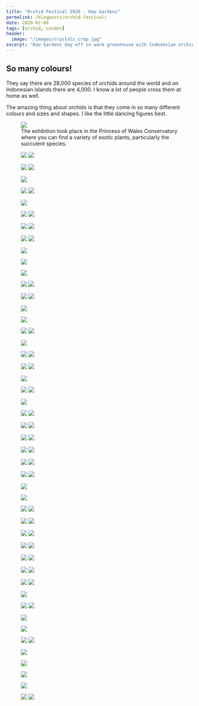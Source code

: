 ```yaml
---
title: "Orchid Festival 2020 - Kew Gardens"
permalink: /blogposts/orchid-festival/
date: 2020-02-08
tags: [orchid, London]
header:
  image: "/images/crystals_crop.jpg"
excerpt: "Kew Gardens day-off in warm greenhouse with Indonesian orchids"
---
```


## So many colours!

They say there are 28,000 species of orchids around the world and on Indonesian islands there are 4,000. I know a lot of people cross them at home as well.

The amazing thing about orchids is that they come in so many different colours and sizes and shapes. I like the little dancing figures best.

<figure>
    <img src="/images/orchid_festival_2020/IMG_20200208_141711.jpg">
    <figcaption>The exhibition took place in the Princess of Wales Conservatory where you can find a variety of exotic plants, particularly the succulent species.</figcaption>
</figure>

<figure class="half">
    <a href="/images/orchid_festival_2020/IMG_20200208_141803.jpg"><img src="/images/orchid_festival_2020/IMG_20200208_141803.jpg"></a>
    <a href="/images/orchid_festival_2020/IMG_20200208_141911.jpg"><img src="/images/orchid_festival_2020/IMG_20200208_141911.jpg"></a>
</figure>

<figure class="half">
    <a href="/images/orchid_festival_2020/IMG_20200208_141951.jpg"><img src="/images/orchid_festival_2020/IMG_20200208_141951.jpg"></a>
    <a href="/images/orchid_festival_2020/IMG_20200208_142235.jpg"><img src="/images/orchid_festival_2020/IMG_20200208_142235.jpg"></a>
</figure>

<figure>
    <img src="/images/orchid_festival_2020/IMG_20200208_142217.jpg">
</figure>

<figure class="half">
    <a href="/images/orchid_festival_2020/IMG_20200208_142313.jpg"><img src="/images/orchid_festival_2020/IMG_20200208_142313.jpg"></a>
    <a href="/images/orchid_festival_2020/IMG_20200208_142337.jpg"><img src="/images/orchid_festival_2020/IMG_20200208_142337.jpg"></a>
</figure>

<figure>
    <img src="/images/orchid_festival_2020/IMG_20200208_142622.jpg">
</figure>

<figure class="half">
    <a href="/images/orchid_festival_2020/IMG_20200208_142402.jpg"><img src="/images/orchid_festival_2020/IMG_20200208_142402.jpg"></a>
    <a href="/images/orchid_festival_2020/IMG_20200208_142701.jpg"><img src="/images/orchid_festival_2020/IMG_20200208_142701.jpg"></a>
</figure>

<figure class="half">
    <a href="/images/orchid_festival_2020/IMG_20200208_144430.jpg"><img src="/images/orchid_festival_2020/IMG_20200208_144430.jpg"></a>
    <a href="/images/orchid_festival_2020/IMG_20200208_142724.jpg"><img src="/images/orchid_festival_2020/IMG_20200208_142724.jpg"></a>
</figure>

<figure class="half">
    <a href="/images/orchid_festival_2020/IMG_20200208_142802.jpg"><img src="/images/orchid_festival_2020/IMG_20200208_142802.jpg"></a>
    <a href="/images/orchid_festival_2020/IMG_20200208_142830.jpg"><img src="/images/orchid_festival_2020/IMG_20200208_142830.jpg"></a>
</figure>

<figure>
    <img src="/images/orchid_festival_2020/IMG_20200208_143643.jpg">
</figure>

<figure>
    <img src="/images/orchid_festival_2020/IMG_20200208_144104.jpg">
</figure>

<figure>
    <img src="/images/orchid_festival_2020/IMG_20200208_144137.jpg">
</figure>

<figure class="half">
    <a href="/images/orchid_festival_2020/IMG_20200208_144235.jpg"><img src="/images/orchid_festival_2020/IMG_20200208_144235.jpg"></a>
    <a href="/images/orchid_festival_2020/IMG_20200208_144317.jpg"><img src="/images/orchid_festival_2020/IMG_20200208_144317.jpg"></a>
</figure>

<figure class="half">
    <a href="/images/orchid_festival_2020/IMG_20200208_144235.jpg"><img src="/images/orchid_festival_2020/IMG_20200208_144235.jpg"></a>
    <a href="/images/orchid_festival_2020/IMG_20200208_144317.jpg"><img src="/images/orchid_festival_2020/IMG_20200208_144317.jpg"></a>
</figure>

<figure>
    <img src="/images/orchid_festival_2020/IMG_20200208_144441.jpg">
</figure>

<figure>
    <img src="/images/orchid_festival_2020/IMG_20200208_144654.jpg">
</figure>

<figure class="half">
    <a href="/images/orchid_festival_2020/IMG_20200208_144814.jpg"><img src="/images/orchid_festival_2020/IMG_20200208_144814.jpg"></a>
    <a href="/images/orchid_festival_2020/IMG_20200208_144826.jpg"><img src="/images/orchid_festival_2020/IMG_20200208_144826.jpg"></a>
</figure>

<figure>
    <img src="/images/orchid_festival_2020/IMG_20200208_144931.jpg">
</figure>

<figure class="half">
    <a href="/images/orchid_festival_2020/IMG_20200208_145005.jpg"><img src="/images/orchid_festival_2020/IMG_20200208_145005.jpg"></a>
    <a href="/images/orchid_festival_2020/IMG_20200208_145124.jpg"><img src="/images/orchid_festival_2020/IMG_20200208_145124.jpg"></a>
</figure>

<figure class="half">
    <a href="/images/orchid_festival_2020/IMG_20200208_145145.jpg"><img src="/images/orchid_festival_2020/IMG_20200208_145145.jpg"></a>
    <a href="/images/orchid_festival_2020/IMG_20200208_145156.jpg"><img src="/images/orchid_festival_2020/IMG_20200208_145156.jpg"></a>
</figure>

<figure>
    <img src="/images/orchid_festival_2020/IMG_20200208_145222.jpg">
</figure>

<figure class="half">
    <a href="/images/orchid_festival_2020/IMG_20200208_145423.jpg"><img src="/images/orchid_festival_2020/IMG_20200208_145423.jpg"></a>
    <a href="/images/orchid_festival_2020/IMG_20200208_145506.jpg"><img src="/images/orchid_festival_2020/IMG_20200208_145506.jpg"></a>
</figure>

<figure>
    <img src="/images/orchid_festival_2020/IMG_20200208_145449.jpg">
</figure>

<figure class="half">
    <a href="/images/orchid_festival_2020/IMG_20200208_145519.jpg"><img src="/images/orchid_festival_2020/IMG_20200208_145519.jpg"></a>
    <a href="/images/orchid_festival_2020/IMG_20200208_145608.jpg"><img src="/images/orchid_festival_2020/IMG_20200208_145608.jpg"></a>
</figure>

<figure class="half">
    <a href="/images/orchid_festival_2020/IMG_20200208_145721.jpg"><img src="/images/orchid_festival_2020/IMG_20200208_145721.jpg"></a>
    <a href="/images/orchid_festival_2020/IMG_20200208_145735.jpg"><img src="/images/orchid_festival_2020/IMG_20200208_145735.jpg"></a>
</figure>

<figure class="half">
    <a href="/images/orchid_festival_2020/IMG_20200208_145741.jpg"><img src="/images/orchid_festival_2020/IMG_20200208_145741.jpg"></a>
    <a href="/images/orchid_festival_2020/IMG_20200208_145800.jpg"><img src="/images/orchid_festival_2020/IMG_20200208_145800.jpg"></a>
</figure>

<figure class="half">
    <a href="/images/orchid_festival_2020/IMG_20200208_145838.jpg"><img src="/images/orchid_festival_2020/IMG_20200208_145838.jpg"></a>
    <a href="/images/orchid_festival_2020/IMG_20200208_145909.jpg"><img src="/images/orchid_festival_2020/IMG_20200208_145909.jpg"></a>
</figure>

<figure class="half">
    <a href="/images/orchid_festival_2020/IMG_20200208_145933.jpg"><img src="/images/orchid_festival_2020/IMG_20200208_145933.jpg"></a>
    <a href="/images/orchid_festival_2020/IMG_20200208_150000.jpg"><img src="/images/orchid_festival_2020/IMG_20200208_150000.jpg"></a>
</figure>

<figure class="half">
    <a href="/images/orchid_festival_2020/IMG_20200208_150013.jpg"><img src="/images/orchid_festival_2020/IMG_20200208_150013.jpg"></a>
    <a href="/images/orchid_festival_2020/IMG_20200208_150202.jpg"><img src="/images/orchid_festival_2020/IMG_20200208_150202.jpg"></a>
</figure>

<figure>
    <img src="/images/orchid_festival_2020/IMG_20200208_150045.jpg">
</figure>

<figure>
    <img src="/images/orchid_festival_2020/IMG_20200208_150137.jpg">
</figure>

<figure class="half">
    <a href="/images/orchid_festival_2020/IMG_20200208_150228.jpg"><img src="/images/orchid_festival_2020/IMG_20200208_150228.jpg"></a>
    <a href="/images/orchid_festival_2020/IMG_20200208_150408.jpg"><img src="/images/orchid_festival_2020/IMG_20200208_150408.jpg"></a>
</figure>

<figure class="half">
    <a href="/images/orchid_festival_2020/IMG_20200208_150451.jpg"><img src="/images/orchid_festival_2020/IMG_20200208_150451.jpg"></a>
    <a href="/images/orchid_festival_2020/IMG_20200208_150508.jpg"><img src="/images/orchid_festival_2020/IMG_20200208_150508.jpg"></a>
</figure>

<figure class="half">
    <a href="/images/orchid_festival_2020/IMG_20200208_150528.jpg"><img src="/images/orchid_festival_2020/IMG_20200208_150528.jpg"></a>
    <a href="/images/orchid_festival_2020/IMG_20200208_150541.jpg"><img src="/images/orchid_festival_2020/IMG_20200208_150541.jpg"></a>
</figure>

<figure class="half">
    <a href="/images/orchid_festival_2020/IMG_20200208_150620.jpg"><img src="/images/orchid_festival_2020/IMG_20200208_150620.jpg"></a>
    <a href="/images/orchid_festival_2020/IMG_20200208_150630.jpg"><img src="/images/orchid_festival_2020/IMG_20200208_150630.jpg"></a>
</figure>

<figure class="half">
    <a href="/images/orchid_festival_2020/IMG_20200208_150713.jpg"><img src="/images/orchid_festival_2020/IMG_20200208_150713.jpg"></a>
    <a href="/images/orchid_festival_2020/IMG_20200208_150805.jpg"><img src="/images/orchid_festival_2020/IMG_20200208_150805.jpg"></a>
</figure>

<figure class="half">
    <a href="/images/orchid_festival_2020/IMG_20200208_150811.jpg"><img src="/images/orchid_festival_2020/IMG_20200208_150811.jpg"></a>
    <a href="/images/orchid_festival_2020/IMG_20200208_150823.jpg"><img src="/images/orchid_festival_2020/IMG_20200208_150823.jpg"></a>
</figure>

<figure class="half">
    <a href="/images/orchid_festival_2020/IMG_20200208_150829.jpg"><img src="/images/orchid_festival_2020/IMG_20200208_150829.jpg"></a>
    <a href="/images/orchid_festival_2020/IMG_20200208_151049.jpg"><img src="/images/orchid_festival_2020/IMG_20200208_151049.jpg"></a>
</figure>

<figure>
    <img src="/images/orchid_festival_2020/IMG_20200208_151153.jpg">
</figure>

<figure class="half">
    <a href="/images/orchid_festival_2020/IMG_20200208_151054.jpg"><img src="/images/orchid_festival_2020/IMG_20200208_151054.jpg"></a>
    <a href="/images/orchid_festival_2020/IMG_20200208_151219.jpg"><img src="/images/orchid_festival_2020/IMG_20200208_151219.jpg"></a>
</figure>

<figure>
    <img src="/images/orchid_festival_2020/IMG_20200208_151328.jpg">
</figure>

<figure>
    <img src="/images/orchid_festival_2020/IMG_20200208_153303.jpg">
</figure>

<figure class="half">
    <a href="/images/orchid_festival_2020/IMG_20200208_153716.jpg"><img src="/images/orchid_festival_2020/IMG_20200208_153716.jpg"></a>
    <a href="/images/orchid_festival_2020/IMG_20200208_155734.jpg"><img src="/images/orchid_festival_2020/IMG_20200208_155734.jpg"></a>
</figure>

<figure>
    <img src="/images/orchid_festival_2020/IMG_20200208_154049.jpg">
</figure>

<figure>
    <img src="/images/orchid_festival_2020/IMG_20200208_154532.jpg">
</figure>

<figure>
    <img src="/images/orchid_festival_2020/IMG_20200208_154613.jpg">
</figure>

<figure>
    <img src="/images/orchid_festival_2020/IMG_20200208_154841.jpg">
</figure>

<figure class="half">
    <a href="/images/orchid_festival_2020/IMG_20200208_155840.jpg"><img src="/images/orchid_festival_2020/IMG_20200208_155840.jpg"></a>
    <a href="/images/orchid_festival_2020/IMG_20200208_155930.jpg"><img src="/images/orchid_festival_2020/IMG_20200208_155930.jpg"></a>
</figure>